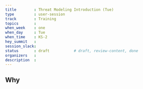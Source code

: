 ```yaml
---
title        : Threat Modeling Introduction (Tue)
type         : user-session
track        : Training
topics       : 
when_week    : one
when_day     : Tue
when_time    : KS-2
hey_summit   :
session_slack:
status       : draft           # draft, review-content, done
organizers   :
description  : 
---
```


## Why

<!--Add intro-->

